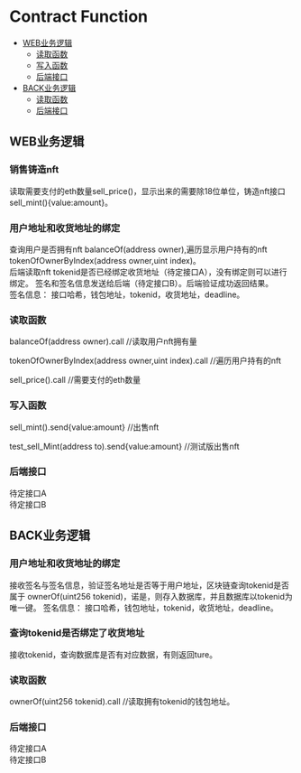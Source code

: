 # Contract Function
* [WEB业务逻辑](#WEB业务逻辑)
    * [读取函数](#读取函数)
    * [写入函数](#写入函数)
    * [后端接口](#后端接口)
* [BACK业务逻辑](#BACK业务逻辑)
    * [读取函数](#读取函数)
    * [后端接口](#后端接口)

## WEB业务逻辑
### 销售铸造nft 
读取需要支付的eth数量sell_price()，显示出来的需要除18位单位，铸造nft接口sell_mint(){value:amount}。

### 用户地址和收货地址的绑定
查询用户是否拥有nft balanceOf(address owner),遍历显示用户持有的nft tokenOfOwnerByIndex(address owner,uint index)。  
后端读取nft tokenid是否已经绑定收货地址（待定接口A），没有绑定则可以进行绑定。
签名和签名信息发送给后端（待定接口B）。后端验证成功返回结果。  
签名信息： 接口哈希，钱包地址，tokenid，收货地址，deadline。

### 读取函数
balanceOf(address owner).call                       //读取用户nft拥有量

tokenOfOwnerByIndex(address owner,uint index).call  //遍历用户持有的nft

sell_price().call                                   //需要支付的eth数量

### 写入函数
sell_mint().send{value:amount}                      //出售nft

test_sell_Mint(address to).send{value:amount}       //测试版出售nft

### 后端接口
待定接口A  
待定接口B  

## BACK业务逻辑
### 用户地址和收货地址的绑定
接收签名与签名信息，验证签名地址是否等于用户地址，区块链查询tokenid是否属于 ownerOf(uint256 tokenid)，诺是，则存入数据库，并且数据库以tokenid为唯一键。
签名信息： 接口哈希，钱包地址，tokenid，收货地址，deadline。
### 查询tokenid是否绑定了收货地址
接收tokenid，查询数据库是否有对应数据，有则返回ture。

### 读取函数
ownerOf(uint256 tokenid).call                       //读取拥有tokenid的钱包地址。

### 后端接口
待定接口A  
待定接口B  